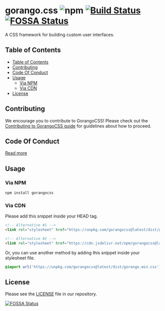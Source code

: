 # gorango.css ![npm](https://img.shields.io/npm/v/gorangocss) [![Build Status](https://travis-ci.com/KawanuaDev/gorangocss.svg?branch=master)](https://travis-ci.com/KawanuaDev/gorangocss) [![FOSSA Status](https://app.fossa.com/api/projects/git%2Bgithub.com%2FKawanuaDev%2Fgorangocss.svg?type=shield)](https://app.fossa.com/projects/git%2Bgithub.com%2FKawanuaDev%2Fgorangocss?ref=badge_shield)

A CSS framework for building custom user interfaces.

## Table of Contents

- [Table of Contents](#table-of-contents)
- [Contributing](#contributing)
- [Code Of Conduct](#code-of-conduct)
- [Usage](#usage)
  - [Via NPM](#via-npm)
  - [Via CDN](#via-cdn)
- [License](#license)

## Contributing

We encourage you to contribute to GorangoCSS! Please check out the [Contributing to GorangoCSS guide](https://github.com/KawanuaDev/gorangocss/blob/master/CONTRIBUTING.md) for guidelines about how to proceed.

## Code Of Conduct

[Read more](https://github.com/KawanuaDev/gorangocss/blob/master/CODE_OF_CONDUCT.md)

## Usage

### Via NPM

```bash
npm install gorangocss
```

### Via CDN

Please add this snippet inside your HEAD tag.

```html
<!-- Alternative #1 -->
<link rel="stylesheet" href="https://unpkg.com/gorangocss@latest/dist/gorango.min.css" crossorigin="anonymous">

<!-- Alternative #2 -->
<link rel="stylesheet" href="https://cdn.jsdelivr.net/npm/gorangocss@latest/dist/gorango.min.css" crossorigin="anonymous">
```

Or, you can use another method by adding this snippet inside your stylesheet file.

```css
@import url('https://unpkg.com/gorangocss@latest/dist/gorango.min.css');
```

## License

Please see the [LICENSE](https://github.com/KawanuaDev/gorangocss/blob/master/LICENSE) file in our repository.

[![FOSSA Status](https://app.fossa.com/api/projects/git%2Bgithub.com%2FKawanuaDev%2Fgorangocss.svg?type=large)](https://app.fossa.com/projects/git%2Bgithub.com%2FKawanuaDev%2Fgorangocss?ref=badge_large)

